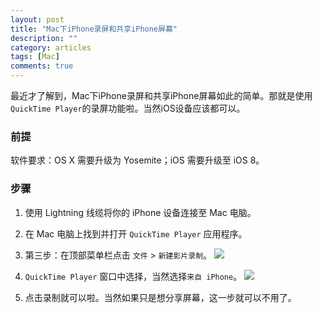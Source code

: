 ```yaml
---
layout: post
title: "Mac下iPhone录屏和共享iPhone屏幕"
description: ""
category: articles
tags: [Mac]
comments: true
---
```


最近才了解到，Mac下iPhone录屏和共享iPhone屏幕如此的简单。那就是使用`QuickTime Player`的录屏功能啦。当然iOS设备应该都可以。

### 前提

软件要求：OS X 需要升级为 Yosemite；iOS 需要升级至 iOS 8。

### 步骤

1. 使用 Lightning 线缆将你的 iPhone 设备连接至 Mac 电脑。

2. 在 Mac 电脑上找到并打开 `QuickTime Player` 应用程序。

3. 第三步：在顶部菜单栏点击 `文件` > `新建影片录制`。
![](http://7xr0hq.com1.z0.glb.clouddn.com/blog%2Fimage%2FiPhone-screen-share-1.png)

4. `QuickTime Player` 窗口中选择，当然选择`来自 iPhone`。
![](http://7xr0hq.com1.z0.glb.clouddn.com/blog%2Fimage%2FiPhone-screen-share-2.png)

5. 点击录制就可以啦。当然如果只是想分享屏幕，这一步就可以不用了。

